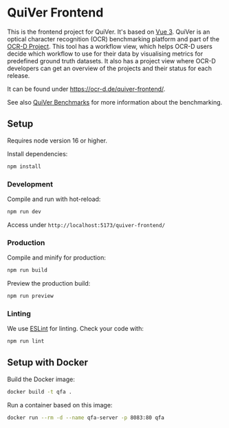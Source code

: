 # QuiVer Frontend

This is the frontend project for QuiVer. It's based on [Vue 3](https://vuejs.org/).
QuiVer is an optical character recognition (OCR) benchmarking platform and part of the [OCR-D Project](https://ocr-d.de).
This tool has a workflow view, which helps OCR-D users decide which workflow to use for their data by visualising metrics for predefined ground truth datasets.
It also has a project view where OCR-D developers can get an overview of the projects and their status for each release.

It can be found under <https://ocr-d.de/quiver-frontend/>.

See also [QuiVer Benchmarks](https://github.com/OCR-D/quiver-benchmarks/) for more information about the benchmarking.

## Setup

Requires node version 16 or higher.

Install dependencies:

```sh
npm install
```

### Development

Compile and run with hot-reload:

```sh
npm run dev
```

Access under `http://localhost:5173/quiver-frontend/`

### Production

Compile and minify for production:

```sh
npm run build
```

Preview the production build:

```sh
npm run preview
```

### Linting

We use [ESLint](https://eslint.org/) for linting. Check your code with:

```sh
npm run lint
```

## Setup with Docker

Build the Docker image:

```sh
docker build -t qfa .
```

Run a container based on this image:

```sh
docker run --rm -d --name qfa-server -p 8083:80 qfa
```
